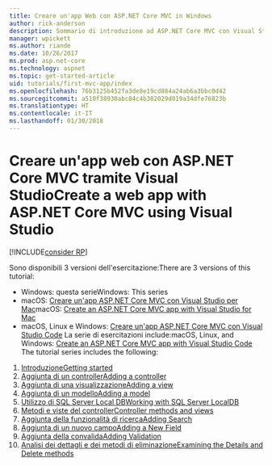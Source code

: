 ```yaml
---
title: Creare un'app Web con ASP.NET Core MVC in Windows
author: rick-anderson
description: Sommario di introduzione ad ASP.NET Core MVC con Visual Studio su Windows.
manager: wpickett
ms.author: riande
ms.date: 10/26/2017
ms.prod: asp.net-core
ms.technology: aspnet
ms.topic: get-started-article
uid: tutorials/first-mvc-app/index
ms.openlocfilehash: 76b3125b452fa3de8e19cd884a24ab6a3bbc0d42
ms.sourcegitcommit: a510f38930abc84c4b302029d019a34dfe76823b
ms.translationtype: HT
ms.contentlocale: it-IT
ms.lasthandoff: 01/30/2018
---
```

# <a name="create-a-web-app-with-aspnet-core-mvc-using-visual-studio"></a><span data-ttu-id="de3a1-103">Creare un'app web con ASP.NET Core MVC tramite Visual Studio</span><span class="sxs-lookup"><span data-stu-id="de3a1-103">Create a web app with ASP.NET Core MVC using Visual Studio</span></span>

[!INCLUDE[consider RP](../../includes/razor.md)]

<span data-ttu-id="de3a1-104">Sono disponibili 3 versioni dell'esercitazione:</span><span class="sxs-lookup"><span data-stu-id="de3a1-104">There are 3 versions of this tutorial:</span></span>

* <span data-ttu-id="de3a1-105">Windows: questa serie</span><span class="sxs-lookup"><span data-stu-id="de3a1-105">Windows: This series</span></span>
* <span data-ttu-id="de3a1-106">macOS: [Creare un'app ASP.NET Core MVC con Visual Studio per Mac](xref:tutorials/first-mvc-app-mac/start-mvc)</span><span class="sxs-lookup"><span data-stu-id="de3a1-106">macOS: [Create an ASP.NET Core MVC app with Visual Studio for Mac](xref:tutorials/first-mvc-app-mac/start-mvc)</span></span>
* <span data-ttu-id="de3a1-107">macOS, Linux e Windows: [Creare un'app ASP.NET Core MVC con Visual Studio Code](xref:tutorials/first-mvc-app-xplat/start-mvc) La serie di esercitazioni include:</span><span class="sxs-lookup"><span data-stu-id="de3a1-107">macOS, Linux, and Windows: [Create an ASP.NET Core MVC app with Visual Studio Code](xref:tutorials/first-mvc-app-xplat/start-mvc) The tutorial series includes the following:</span></span>

1. [<span data-ttu-id="de3a1-108">Introduzione</span><span class="sxs-lookup"><span data-stu-id="de3a1-108">Getting started</span></span>](start-mvc.md)
1. [<span data-ttu-id="de3a1-109">Aggiunta di un controller</span><span class="sxs-lookup"><span data-stu-id="de3a1-109">Adding a controller</span></span>](adding-controller.md)
1. [<span data-ttu-id="de3a1-110">Aggiunta di una visualizzazione</span><span class="sxs-lookup"><span data-stu-id="de3a1-110">Adding a view</span></span>](adding-view.md)
1. [<span data-ttu-id="de3a1-111">Aggiunta di un modello</span><span class="sxs-lookup"><span data-stu-id="de3a1-111">Adding a model</span></span>](adding-model.md)
1. [<span data-ttu-id="de3a1-112">Utilizzo di SQL Server Local DB</span><span class="sxs-lookup"><span data-stu-id="de3a1-112">Working with SQL Server LocalDB</span></span>](working-with-sql.md)
1. [<span data-ttu-id="de3a1-113">Metodi e viste del controller</span><span class="sxs-lookup"><span data-stu-id="de3a1-113">Controller methods and views</span></span>](controller-methods-views.md)
1. [<span data-ttu-id="de3a1-114">Aggiunta della funzionalità di ricerca</span><span class="sxs-lookup"><span data-stu-id="de3a1-114">Adding Search</span></span>](search.md)
1. [<span data-ttu-id="de3a1-115">Aggiunta di un nuovo campo</span><span class="sxs-lookup"><span data-stu-id="de3a1-115">Adding a New Field</span></span>](new-field.md)
1. [<span data-ttu-id="de3a1-116">Aggiunta della convalida</span><span class="sxs-lookup"><span data-stu-id="de3a1-116">Adding Validation</span></span>](validation.md)
1. [<span data-ttu-id="de3a1-117">Analisi dei dettagli e dei metodi di eliminazione</span><span class="sxs-lookup"><span data-stu-id="de3a1-117">Examining the Details and Delete methods</span></span>](details.md)
